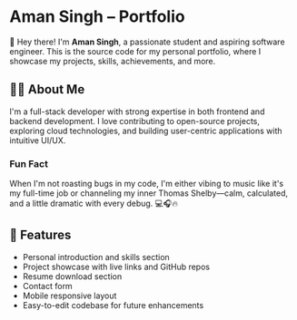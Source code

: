 # Aman Singh – Portfolio

👋 Hey there! I'm **Aman Singh**, a passionate student and aspiring software engineer. This is the source code for my personal portfolio, where I showcase my projects, skills, achievements, and more.

## 🧑‍💻 About Me

I'm a full-stack developer with strong expertise in both frontend and backend development. I love contributing to open-source projects, exploring cloud technologies, and building user-centric applications with intuitive UI/UX.

### Fun Fact 
When I'm not roasting bugs in my code, I'm either vibing to music like it's my full-time job or channeling my inner Thomas Shelby—calm, calculated, and a little dramatic with every debug. 💻🎧🔥

## 📁 Features

- Personal introduction and skills section
- Project showcase with live links and GitHub repos
- Resume download section
- Contact form
- Mobile responsive layout
- Easy-to-edit codebase for future enhancements


